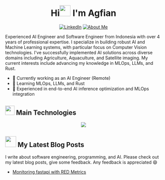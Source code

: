 <h1 align="center"><b>Hi<img src="https://media.giphy.com/media/hvRJCLFzcasrR4ia7z/giphy.gif" width="35"> I'm Agfian </b></h1>

<p align="center">
<a href="https://www.linkedin.com/in/magfianf/" target="_blank"><img alt="LinkedIn" src="https://img.shields.io/badge/linkedin-%230077B5.svg?&style=for-the-badge&logo=linkedin&logoColor=white" /></a>
<a href="https://agfianf.github.io/about/" target="_blank"><img alt="About Me" src="https://img.shields.io/badge/About-Me-gray?style=for-the-badge"/></a>
</p>

Experienced AI Engineer and Software Engineer from Indonesia with over 4 years of professional expertise. I specialize in building robust AI and Machine Learning systems, with particular focus on Computer Vision technologies. I've successfully implemented AI solutions across diverse domains including Agriculture, Aquaculture, and Satellite imaging. My current interests include advancing my knowledge in MLOps, LLMs, and Rust.

- 🔭 Currently working as an AI Engineer (Remote)
- 🌱 Learning MLOps, LLMs, and Rust
- 💼 Experienced in end-to-end AI inference optimization and MLOps integration






## <img src="https://media4.giphy.com/media/v1.Y2lkPTc5MGI3NjExaTBxbDhpamx2emEzeTJmMjNneXIwNmQyajlpbHo4cXV5YmlwYjlqZCZlcD12MV9pbnRlcm5hbF9naWZfYnlfaWQmY3Q9dHM/ksE9feSa2b4V2GYwY4/giphy.gif" width="30"> Main Technologies

<p align="center">
  <a href="https://skillicons.dev">
    <img src="https://skillicons.dev/icons?i=bash,python,pytorch,opencv,fastapi,redis,postgres,vscode,git,docker,prometheus,grafana&theme=light"/>
  </a>
</p>


## <img src="https://media.giphy.com/media/W1wiffohJYvPtQuA8O/giphy.gif" width="35"> My Latest Blog Posts

I write about software engineering, programming, and AI. Please check out my latest blog posts, give some feedback. Any feedback is appreciated 😄

- [Monitoring fastapi with RED Metrics](https://agfianf.github.io/blog/2025/02/24/monitoring-fastapi-applications-with-red-metrics/)





<!--
## <img src="https://media.giphy.com/media/iY8CRBdQXODJSCERIr/giphy.gif" width="35"><b> Github Stats </b>

<a href="https://github.com/anuraghazra/github-readme-stats">
  <img height=200 align="center" src="https://github-readme-stats.vercel.app/api?username=agfianf" />
</a>
<a href="https://github.com/anuraghazra/convoychat">
  <img height=200 align="center" src="https://github-readme-stats.vercel.app/api/top-langs?username=agfianf&layout=compact&langs_count=8&card_width=320" />
</a>

<br>

**agfianf/agfianf** is a ✨ _special_ ✨ repository because its `README.md` (this file) appears on your GitHub profile.

Here are some ideas to get you started:

- 🔭 I’m currently working on ...
- 🌱 I’m currently learning ...
- 👯 I’m looking to collaborate on ...
- 🤔 I’m looking for help with ...
- 💬 Ask me about ...
- 📫 How to reach me: ...
- 😄 Pronouns: ...
- ⚡ Fun fact: ...
-->